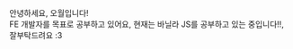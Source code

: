 
안녕하세요, 오월입니다!<br>
FE 개발자를 목표로 공부하고 있어요, 현재는 바닐라 JS를 공부하고 있는 중입니다!!,<br>
잘부탁드려요 :3

<!---
MayOwall/MayOwall is a ✨ special ✨ repository because its `README.md` (this file) appears on your GitHub profile.
You can click the Preview link to take a look at your changes.
--->
